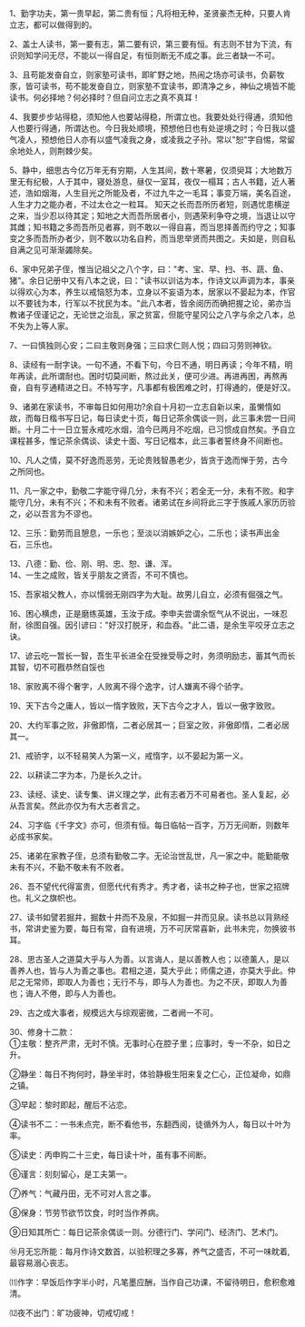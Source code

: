 1、勤字功夫，第一贵早起，第二贵有恒；凡将相无种，圣贤豪杰无种，只要人肯立志，都可以做得到的。 

2、盖士人读书，第一要有志，第二要有识，第三要有恒。有志则不甘为下流，有识则知学问无尽，不能以一得自足，有恒则断无不成之事。此三者缺一不可。  

3、且苟能发奋自立，则家塾可读书，即旷野之地，热闹之场亦可读书，负薪牧豕，皆可读书，苟不能发奋自立，则家塾不宜读书，即清净之乡，神仙之境皆不能读书。何必择地？何必择时？但自问立志之真不真耳！ 

4、我要步步站得稳，须知他人也要站得稳，所谓立也。我要处处行得通，须知他人也要行得通，所谓达也。今日我处顺境，预想他日也有处逆境之时；今日我以盛气凌人，预想他日人亦有以盛气凌我之身，或凌我之子孙。常以"恕"字自惕，常留余地处人，则荆棘少矣。 

5、静中，细思古今亿万年无有穷期，人生其间，数十寒暑，仅须臾耳；大地数万里无有纪极，人于其中，寝处游息，昼仅一室耳，夜仅一榻耳；古人书籍，近人著述，浩如烟海，人生目光之所能及者，不过九牛之一毛耳；事变万端，美名百途，人生才力之能办者，不过太仓之一粒耳。 
知天之长而吾所历者短，则遇忧患横逆之来，当少忍以待其定；知地之大而吾所居者小，则遇荣利争夺之境，当退让以守其雌；知书籍之多而吾所见者寡，则不敢以一得自喜，而当思择善而约守之；知事变之多而吾所办者少，则不敢以功名自矜，而当思举贤而共图之。夫如是，则自私自满之见可渐渐蠲除矣。 

6、家中兄弟子侄，惟当记祖父之八个字，曰："考、宝、早、扫、书、蔬、鱼、猪"。余日记册中又有八本之说，曰："读书以训诂为本，作诗文以声调为本，事亲以得欢心为本，养生以戒恼怒为本，立身以不妄语为本，居家以不晏起为本，作官以不要钱为本，行军以不扰民为本。"此八本者，皆余阅历而确把握之论，弟亦当教诸子侄谨记之，无论世之治乱，家之贫富，但能守星冈公之八字与余之八本，总不失为上等人家。 

7、一曰慎独则心安；二曰主敬则身强；三曰求仁则人悦；四曰习劳则神钦。  

8、读经有一耐字诀。一句不通，不看下句，今日不通，明日再读；今年不精，明年再读，此所谓耐也。困时切莫间断，熬过此关，便可少进。再进再困，再熬再奋，自有亨通精进之日。不特写字，凡事都有极困难之时，打得通的，便是好汉。  

9、诸弟在家读书，不审每日如何用功?余自十月初一立志自新以来，虽懒惰如故，而每日楷书写日记，每日读史十页，每日记茶余偶谈一则，此三事未尝一日间断。十月二十一日立誓永戒吃水烟，洎今已两月不吃烟，已习惯成自然矣。予自立课程甚多，惟记茶余偶谈、读史十面、写日记楷本，此三事者誓终身不间断也。  

10、凡人之情，莫不好逸而恶劳，无论贵贱智愚老少，皆贪于逸而惮于劳，古今之所同也。

11、凡一家之中，勤敬二字能守得几分，未有不兴；若全无一分，未有不败。和字能守几分，未有不兴；不和未有不败者。诸弟试在乡间将此三字于族戚人家历历验之，必以吾言为不谬也。

12、三乐：勤劳而且憩息，一乐也；至淡以消嫉妒之心，二乐也；读书声出金石，三乐也。 

13、八德：勤、俭、刚、明、忠、恕、谦、浑。  
14、一生之成败，皆关乎朋友之贤否，不可不慎也。  

15、吾家祖父教人，亦以懦弱无刚四字为大耻。故男儿自立，必须有倔强之气。  

16、困心横虑，正是磨练英雄，玉汝于成。李申夫尝谓余怄气从不说出，一味忍耐，徐图自强。因引谚曰："好汉打脱牙，和血吞。"此二语，是余生平咬牙立志之诀。  

17、谚云吃一暂长一智，吾生平长进全在受挫受辱之时，务须明励志，蓄其气而长其智，切不可戡恭然自馁也  

18、家败离不得个奢字，人败离不得个逸字，讨人嫌离不得个骄字。  

19、天下古今之庸人，皆以一惰字致败，天下古今之才人，皆以一傲字致败。 

20、大约军事之败，非傲即惰，二者必居其一；巨室之败，非傲即惰，二者必居其一。  

21、戒骄字，以不轻易笑人为第一义，戒惰字，以不晏起为第一义。  

22、以耕读二字为本，乃是长久之计。  

23、读经、读史、读专集、讲义理之学，此有志者万不可易者也。圣人复起，必从吾言矣。然此亦仅为有大志者言之。  

24、习字临《千字文》亦可，但须有恒。每日临帖一百字，万万无间断，则数年必成书家矣。 

25、诸弟在家教子侄，总须有勤敬二字。无论治世乱世，凡一家之中。能勤能敬未有不兴，不勤不敬未有不败者。  

26、吾不望代代得富贵，但愿代代有秀才。秀才者，读书之种子也，世家之招牌也。礼义之旗帜也。  

27、读书如譬若掘井，掘数十井而不及泉，不如掘一井而见泉。读书总以背熟经书，常讲史鉴为要，每日有常，自有进境，万不可厌常喜新，此书未完，勿换彼书耳。 

28、思古圣人之道莫大乎与人为善。以言诲人，是以善教人也；以德薰人，是以善养人也，皆与人为善之事也。君相之道，莫大乎此；师儒之道，亦莫大乎此。仲尼之无常师，即取人为善也；无行不与，即与人为善也。为之不厌，即取人为善也；诲人不倦，即与人为善也。 

29、古之成大事者，规模远大与综观密微，二者阙一不可。 

30、修身十二款：  
①主敬：整齐严肃，无时不慎。无事时心在腔子里；应事时，专一不杂，如日之升。 

②静坐：每日不拘何时，静坐半时，体验静极生阳来复之仁心，正位凝命，如鼎之镇。 

③早起：黎时即起，醒后不沾恋。 

④读书不二：一书未点完，断不看他书，东翻西阅，徒循外为人，每日以十叶为率。 

⑤读史：丙申购二十三史，每日读十叶，虽有事不间断。 

⑥谨言：刻刻留心，是工夫第一。 

⑦养气：气藏丹田，无不可对人言之事。

⑧保身：节劳节欲节饮食，时时当作养病。

⑨日知其所亡：每日记茶余偶谈一则。分德行门、学问门、经济门、艺术门。 

⑩月无忘所能：每月作诗文数首，以验积理之多寡，养气之盛否，不可一味眈着,最容易溺心丧志。 

⑾作字：早饭后作字半小时，凡笔墨应酬，当作自己功课，不留待明日，愈积愈难清。

⑿夜不出门：旷功疲神，切戒切戒！